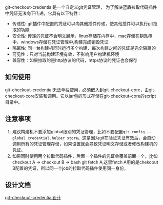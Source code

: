 git-checkout-credential是一个自定义git凭证管理， 为了解决蓝盾拉取代码插件中凭证无法向下传递。它具有以下特性：

- 传递性: git插件中配置的凭证可以向其他插件传递，使其他插件可以执行git拉取的功能
- 安全性: 传递的凭证不会明文展示，linux存储在内存中，mac存储在钥匙串中，windows存储在凭证管理中,构建完成销毁凭证
- 隔离性: 同一台构建机同时运行多个构建，每次构建之间的凭证是完全隔离的
- 可见性：只对当前构建环境有效，不影响用户构建机环境
- 兼容性：如果拉取的是http协议的代码，https协议的凭证也会保存

## 如何使用

git-checkout-credential无法单独使用，必须嵌入到git-checkout-core，由git-checkout-core安装和调用。它以jar包的形式存储在git-checkout-core的script目录中。

## 注意事项
1. 建议构建机不要添加global级别的凭证管理，比如不要配置`git config --global credential.helper store`。这是因为git在验证凭证有效后，会自动调用所有的凭证管理存储，如果设置就会导致凭证明文存储或者修改构建机的凭证。
2. 如果同时使用两个拉取代码插件，后面一个插件的凭证会覆盖前面一个，比如checkout A -> checkout B -> bash git fetch A,这里fetch A用的是chekcout B配置的凭证，所以同一个job的拉取代码插件使用同一身份。

## 设计文档

[git-checkout-credential设计](../docs/wiki/credential设计文档.md)
